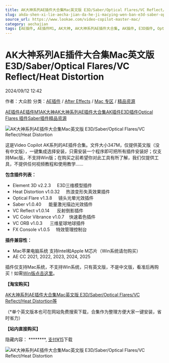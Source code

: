 ```yaml
---
title: AK大神系列AE插件大合集Mac英文版 E3D/Saber/Optical Flares/VC Reflect/Heat Distortion
slug: akda-shen-xi-lie-aecha-jian-da-he-ji-macying-wen-ban-e3d-saber-optical-flares-vc-reflect-heat-distortion
source_url: https://www.lookae.com/video-copilot-master-mac/
category: aechajian
tags: [AE插件, AE插件M1, AK大神, AK大神系列AE插件大合集, AK插件, E3D插件, Optical Flares 插件, Saber插件, 精品资源]
---
```

# AK大神系列AE插件大合集Mac英文版 E3D/Saber/Optical Flares/VC Reflect/Heat Distortion

2024/09/12 12:42

作者：大众脸
分类：[AE插件](https://www.lookae.com/after-effects/aechajian/) / [After Effects](https://www.lookae.com/after-effects/) / [Mac 专区](https://www.lookae.com/mac-osx/) / [精品资源](https://www.lookae.com/fufei/)

[AE插件](https://www.lookae.com/tag/ae%e6%8f%92%e4%bb%b6/)[AE插件M1](https://www.lookae.com/tag/aem1/)[AK大神](https://www.lookae.com/tag/ak%e5%a4%a7%e7%a5%9e/)[AK大神系列AE插件大合集](https://www.lookae.com/tag/vcall/)[AK插件](https://www.lookae.com/tag/ak%e6%8f%92%e4%bb%b6/)[E3D插件](https://www.lookae.com/tag/e3d%e6%8f%92%e4%bb%b6/)[Optical Flares 插件](https://www.lookae.com/tag/optical-flares-%e6%8f%92%e4%bb%b6/)[Saber插件](https://www.lookae.com/tag/saber%e6%8f%92%e4%bb%b6/)[精品资源](https://www.lookae.com/tag/%e7%b2%be%e5%93%81%e8%b5%84%e6%ba%90/)

![AK大神系列AE插件大合集Mac英文版 E3D/Saber/Optical Flares/VC Reflect/Heat Distortion](https://img.alicdn.com/imgextra/i4/705956171/O1CN01fGUdFY1vSN6zhD1CW_!!705956171.jpg "AK大神系列AE插件大合集Mac英文版 E3D/Saber/Optical Flares/VC Reflect/Heat Distortion-LookAE.com")

这是Video Copilot AK系列的AE插件合集。文件大小347M，仅提供英文版（没有中文版），一键集成选择安装，只需安装一个程序即可把所有插件安装好；仅支持Mac版，不支持Win版；在购买之前希望你对此工具有所了解，我们仅提供工具，不提供任何视频教程和使用教学……

**包含插件列表：**

* Element 3D v2.2.3     E3D三维模型插件
* Heat Distortion v1.0.32     热浪变形失真效果插件
* Optical Flare v1.3.8     镜头光晕光效插件
* Saber v1.0.40      能量激光描边光效插件
* VC Reflect v1.0.14      反射倒影插件
* VC Color Vibrance v1.0.7    快速着色插件
* VC ORB v1.0.3      三维星球地球插件
* FX Console v1.0.5     特效管理控制台

**插件兼容性：**

* Mac苹果电脑系统 支持Intel和Apple M芯片（Win系统请勿购买）
* AE CC 2021, 2022, 2023, 2024, 2025

插件仅支持Mac系统，不支持Win系统，只有英文版，不是中文版，看准后再购买！如需[Win版点击这里](https://www.lookae.com/video-copilot-master/)。

**【淘宝购买】**

[AK大神系列AE插件大合集Mac英文版 E3D/Saber/Optical Flares/VC Reflect/Heat Distortion等](https://item.taobao.com/item.htm?ft=t&id=834122182985)

（\*单个英文版本也可在网站免费搜索下载，合集作为整理方便大家一键安装，省时省力）

**【站内直接购买】**

隐藏内容：
\*\*\*\*\*\*\*\*,
[支付¥15](https://www.lookae.com/wp-login.php?redirect_to=https%3A%2F%2Fwww.lookae.com%2Fvideo-copilot-master-mac%2F)下载

![AK大神系列AE插件大合集Mac英文版 E3D/Saber/Optical Flares/VC Reflect/Heat Distortion](https://img.alicdn.com/imgextra/i3/705956171/O1CN01Cp5e121vSN70qhrhl_!!705956171.jpg "AK大神系列AE插件大合集Mac英文版 E3D/Saber/Optical Flares/VC Reflect/Heat Distortion-LookAE.com")

